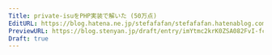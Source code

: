 ```yaml
---
Title: private-isuをPHP実装で解いた (50万点)
EditURL: https://blog.hatena.ne.jp/stefafafan/stefafafan.hatenablog.com/atom/entry/6802418398310596764
PreviewURL: https://blog.stenyan.jp/draft/entry/imYtmc2krK0ZSA082FvI-fcdMLQ
Draft: true
---
```



